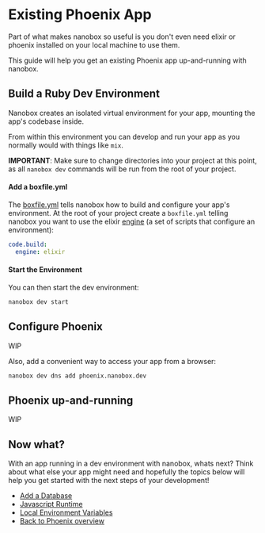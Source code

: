 # Existing Phoenix App
Part of what makes nanobox so useful is you don't even need elixir or phoenix installed on your local machine to use them.

This guide will help you get an existing Phoenix app up-and-running with nanobox.

## Build a Ruby Dev Environment
Nanobox creates an isolated virtual environment for your app, mounting the app's codebase inside.

From within this environment you can develop and run your app as you normally would with things like `mix`.

**IMPORTANT**: Make sure to change directories into your project at this point, as all `nanobox dev` commands will be run from the root of your project.

#### Add a boxfile.yml
The <a href="https://docs.nanobox.io/boxfile/" target="\_blank">boxfile.yml</a> tells nanobox how to build and configure your app's environment. At the root of your project create a `boxfile.yml` telling nanobox you want to use the elixir <a href="https://docs.nanobox.io/engines/" target="\_blank">engine</a> (a set of scripts that configure an environment):

```yaml
code.build:
  engine: elixir
```

#### Start the Environment
You can then start the dev environment:

```bash
nanobox dev start
```

## Configure Phoenix
WIP

Also, add a convenient way to access your app from a browser:

```bash
nanobox dev dns add phoenix.nanobox.dev
```

## Phoenix up-and-running
WIP

## Now what?
With an app running in a dev environment with nanobox, whats next? Think about what else your app might need and hopefully the topics below will help you get started with the next steps of your development!

* [Add a Database](/elixir/phoenix/next-steps/add-a-database)
* [Javascript Runtime](/elixir/phoenix/next-steps/javascript-runtime)
* [Local Environment Variables](/elixir/phoenix/next-steps/local-evars)
* [Back to Phoenix overview](/elixir/phoenix)
